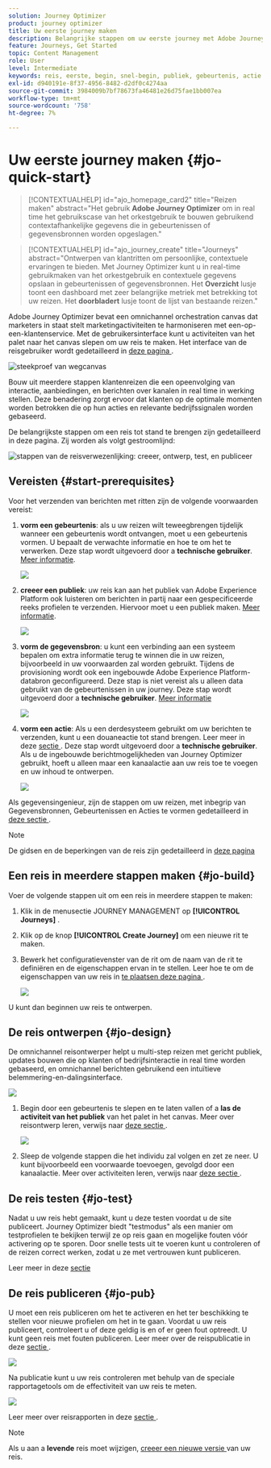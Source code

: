 ```yaml
---
solution: Journey Optimizer
product: journey optimizer
title: Uw eerste journey maken
description: Belangrijke stappen om uw eerste journey met Adobe Journey Optimizer te maken
feature: Journeys, Get Started
topic: Content Management
role: User
level: Intermediate
keywords: reis, eerste, begin, snel-begin, publiek, gebeurtenis, actie
exl-id: d940191e-8f37-4956-8482-d2df0c4274aa
source-git-commit: 3984009b7bf78673fa46481e26d75fae1bb007ea
workflow-type: tm+mt
source-wordcount: '758'
ht-degree: 7%

---
```


# Uw eerste journey maken {#jo-quick-start}

>[!CONTEXTUALHELP]
>id="ajo_homepage_card2"
>title="Reizen maken"
>abstract="Het gebruik **Adobe Journey Optimizer** om in real time het gebruikscase van het orkestgebruik te bouwen gebruikend contextafhankelijke gegevens die in gebeurtenissen of gegevensbronnen worden opgeslagen."

>[!CONTEXTUALHELP]
>id="ajo_journey_create"
>title="Journeys"
>abstract="Ontwerpen van klantritten om persoonlijke, contextuele ervaringen te bieden. Met Journey Optimizer kunt u in real-time gebruikmaken van het orkestgebruik en contextuele gegevens opslaan in gebeurtenissen of gegevensbronnen. Het **Overzicht** lusje toont een dashboard met zeer belangrijke metriek met betrekking tot uw reizen. Het **doorbladert** lusje toont de lijst van bestaande reizen."

Adobe Journey Optimizer bevat een omnichannel orchestration canvas dat marketers in staat stelt marketingactiviteiten te harmoniseren met een-op-een-klantenservice. Met de gebruikersinterface kunt u activiteiten van het palet naar het canvas slepen om uw reis te maken. Het interface van de reisgebruiker wordt gedetailleerd in [ deze pagina ](journey-ui.md).

![ steekproef van wegcanvas ](assets/journey38.png)

Bouw uit meerdere stappen klantenreizen die een opeenvolging van interactie, aanbiedingen, en berichten over kanalen in real time in werking stellen. Deze benadering zorgt ervoor dat klanten op de optimale momenten worden betrokken die op hun acties en relevante bedrijfssignalen worden gebaseerd.

De belangrijkste stappen om een reis tot stand te brengen zijn gedetailleerd in deze pagina. Zij worden als volgt gestroomlijnd:

![ stappen van de reisverwezenlijking: creeer, ontwerp, test, en publiceer ](assets/journey-creation-process.png)


## Vereisten {#start-prerequisites}

Voor het verzenden van berichten met ritten zijn de volgende voorwaarden vereist:

1. **vorm een gebeurtenis**: als u uw reizen wilt teweegbrengen tijdelijk wanneer een gebeurtenis wordt ontvangen, moet u een gebeurtenis vormen. U bepaalt de verwachte informatie en hoe te om het te verwerken. Deze stap wordt uitgevoerd door a **technische gebruiker**. [Meer informatie](../event/about-events.md).

   ![](assets/jo-event7bis.png)

1. **creeer een publiek**: uw reis kan aan het publiek van Adobe Experience Platform ook luisteren om berichten in partij naar een gespecificeerde reeks profielen te verzenden. Hiervoor moet u een publiek maken. [Meer informatie](../audience/about-audiences.md).

   ![](assets/segment2.png)

1. **vorm de gegevensbron**: u kunt een verbinding aan een systeem bepalen om extra informatie terug te winnen die in uw reizen, bijvoorbeeld in uw voorwaarden zal worden gebruikt. Tijdens de provisioning wordt ook een ingebouwde Adobe Experience Platform-databron geconfigureerd. Deze stap is niet vereist als u alleen data gebruikt van de gebeurtenissen in uw journey. Deze stap wordt uitgevoerd door a **technische gebruiker**. [Meer informatie](../datasource/about-data-sources.md)

   ![](assets/jo-datasource.png)

1. **vorm een actie**: Als u een derdesysteem gebruikt om uw berichten te verzenden, kunt u een douaneactie tot stand brengen. Leer meer in deze [ sectie ](../action/action.md). Deze stap wordt uitgevoerd door a **technische gebruiker**. Als u de ingebouwde berichtmogelijkheden van Journey Optimizer gebruikt, hoeft u alleen maar een kanaalactie aan uw reis toe te voegen en uw inhoud te ontwerpen.

   ![](assets/custom2.png)



Als gegevensingenieur, zijn de stappen om uw reizen, met inbegrip van Gegevensbronnen, Gebeurtenissen en Acties te vormen gedetailleerd in [ deze sectie ](../configuration/about-data-sources-events-actions.md).


>[!NOTE]
>
>De gidsen en de beperkingen van de reis zijn gedetailleerd in [ deze pagina ](../start/guardrails.md)

## Een reis in meerdere stappen maken {#jo-build}

Voer de volgende stappen uit om een reis in meerdere stappen te maken:

1. Klik in de menusectie JOURNEY MANAGEMENT op **[!UICONTROL Journeys]** .

1. Klik op de knop **[!UICONTROL Create Journey]** om een nieuwe rit te maken.

1. Bewerk het configuratievenster van de rit om de naam van de rit te definiëren en de eigenschappen ervan in te stellen. Leer hoe te om de eigenschappen van uw reis in [ te plaatsen deze pagina ](journey-properties.md).

   ![](assets/jo-properties.png)

U kunt dan beginnen uw reis te ontwerpen.

## De reis ontwerpen {#jo-design}

De omnichannel reisontwerper helpt u multi-step reizen met gericht publiek, updates bouwen die op klanten of bedrijfsinteractie in real time worden gebaseerd, en omnichannel berichten gebruikend een intuïtieve belemmering-en-dalingsinterface.

![](assets/journey38.png)

1. Begin door een gebeurtenis te slepen en te laten vallen of a **las de activiteit van het publiek** van het palet in het canvas. Meer over reisontwerp leren, verwijs naar [ deze sectie ](using-the-journey-designer.md).

   ![](assets/read-segment.png)

1. Sleep de volgende stappen die het individu zal volgen en zet ze neer. U kunt bijvoorbeeld een voorwaarde toevoegen, gevolgd door een kanaalactie. Meer over activiteiten leren, verwijs naar [ deze sectie ](about-journey-activities.md).

## De reis testen {#jo-test}

Nadat u uw reis hebt gemaakt, kunt u deze testen voordat u de site publiceert. Journey Optimizer biedt &quot;testmodus&quot; als een manier om testprofielen te bekijken terwijl ze op reis gaan en mogelijke fouten vóór activering op te sporen. Door snelle tests uit te voeren kunt u controleren of de reizen correct werken, zodat u ze met vertrouwen kunt publiceren.

Leer meer in deze [ sectie ](testing-the-journey.md)

## De reis publiceren {#jo-pub}

U moet een reis publiceren om het te activeren en het ter beschikking te stellen voor nieuwe profielen om het in te gaan. Voordat u uw reis publiceert, controleert u of deze geldig is en of er geen fout optreedt. U kunt geen reis met fouten publiceren. Leer meer over de reispublicatie in deze [ sectie ](publishing-the-journey.md).

![](assets/jo-journeyuc2_32bis.png)

Na publicatie kunt u uw reis controleren met behulp van de speciale rapportagetools om de effectiviteit van uw reis te meten.

![](assets/jo-dynamic_report_journey_12.png)

Leer meer over reisrapporten in deze [ sectie ](../reports/live-report.md).

>[!NOTE]
>
>Als u aan a **levende** reis moet wijzigen, [ creeer een nieuwe versie ](journey-ui.md#journey-versions) van uw reis.
